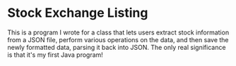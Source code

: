 # Stock Exchange Listing
This is a program I wrote for a class that lets users extract stock information from a JSON file, perform various operations on the data, and then save the newly formatted data, parsing it back into JSON. The only real significance is that it's my first Java program!
